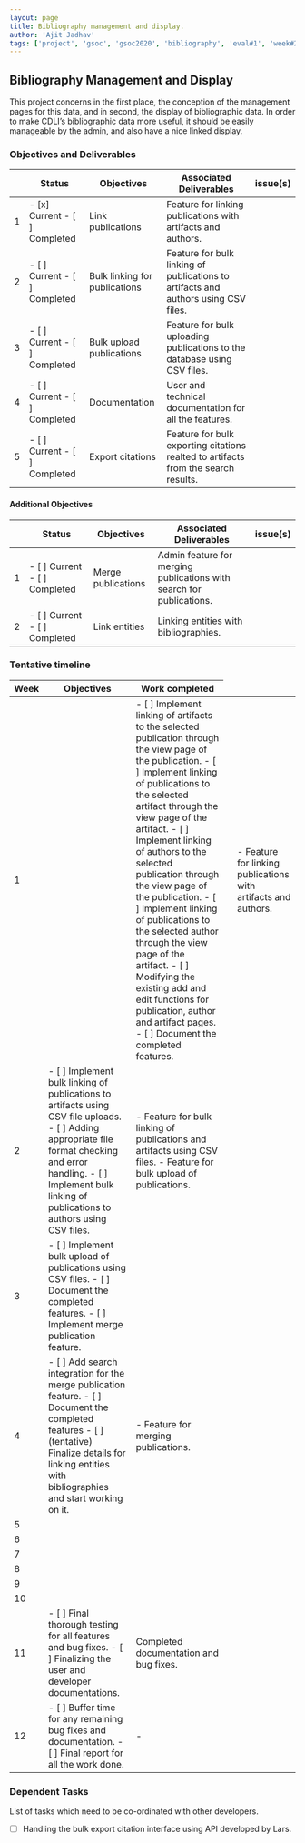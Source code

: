 ```yaml
---
layout: page
title: Bibliography management and display.
author: 'Ajit Jadhav'
tags: ['project', 'gsoc', 'gsoc2020', 'bibliography', 'eval#1', 'week#2']
---
```


## Bibliography Management and Display

This project concerns in the first place,
the conception of the management pages for this data, and in second, the display of
bibliographic data. In order to make CDLI’s bibliographic data more useful, it should be
easily manageable by the admin, and also have a nice linked display.

### Objectives and Deliverables

| | Status  | Objectives                    | Associated Deliverables         | issue(s) |
| --- | --- | ----------------------------- | ---------------------------------------------- | -------- |
| 1 | - [x] Current - [ ] Completed | Link publications             | Feature for linking publications with artifacts and authors.                        |          |
| 2 | - [ ] Current - [ ] Completed | Bulk linking for publications | Feature for bulk linking of publications to artifacts and authors using CSV files.  |          |
| 3 | - [ ] Current - [ ] Completed | Bulk upload publications      | Feature for bulk uploading publications to the database using CSV files.            |          |
| 4 | - [ ] Current - [ ] Completed | Documentation           | User and technical documentation for all the features.                                      |          |
| 5 | - [ ] Current - [ ] Completed | Export citations              | Feature for bulk exporting citations realted to artifacts from the search results.  |          |

#### Additional Objectives

| | Status  | Objectives         | Associated Deliverables                                             | issue(s) |
| --- | --- | ------------------ | ------------------------------------------------------------------- | -------- |
| 1 | - [ ] Current - [ ] Completed | Merge publications | Admin feature for merging publications with search for publications. |          |
| 2 | - [ ] Current - [ ] Completed | Link entities      | Linking entities with bibliographies.       |          |


### Tentative timeline  

| Week  |Objectives | Work completed |  
|---|---|---|  
|1| <td markdown="span"> - [ ] Implement linking of artifacts to the selected publication through the view page of the publication. - [ ] Implement linking of publications to the selected artifact through the view page of the artifact. - [ ] Implement linking of authors to the selected publication through the view page of the publication. - [ ] Implement linking of publications to the selected author through the view page of the artifact. - [ ] Modifying the existing add and edit functions for publication, author and artifact pages. - [ ] Document the completed features.  </td>   | <td markdown="span"> - Feature for linking publications with artifacts and authors.  </td> |  
|2| - [ ] Implement bulk linking of publications to artifacts using CSV file uploads. - [ ] Adding appropriate file format checking and error handling. - [ ] Implement bulk linking of publications to authors using CSV files.  | - Feature for bulk linking of publications and artifacts using CSV files. - Feature for bulk upload of publications. |  
|3| - [ ] Implement bulk upload of publications using CSV files. - [ ] Document the completed features. - [ ] Implement merge publication feature.   |   |  
|4| - [ ] Add search integration for the merge publication feature. - [ ] Document the completed features - [ ] (tentative) Finalize details for linking entities with bibliographies and start working on it.   | - Feature for merging publications.  |  
|5|   |   |  
|6|   |   |
|7|   |   |  
|8|   |   |  
|9|   |   |  
|10|  |   |
|11| - [ ] Final thorough testing for all features and bug fixes. - [ ] Finalizing the user and developer documentations.   | Completed documentation and bug fixes.  |  
|12| - [ ] Buffer time for any remaining bug fixes and documentation. - [ ] Final report for all the work done.  | -  |  

### Dependent Tasks
List of tasks which need to be co-ordinated with other developers.

- [ ] Handling the bulk export citation interface using API developed by Lars.
